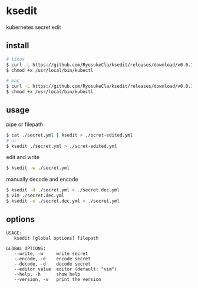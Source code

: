 # ksedit

kubernetes secret edit

## install

```bash
# linux
$ curl -L https://github.com/RyosukeCla/ksedit/releases/download/v0.0.1/ksedit_linux_amd64 -o /usr/local/bin/ksedit
$ chmod +x /usr/local/bin/kubectl

# mac
$ curl -L https://github.com/RyosukeCla/ksedit/releases/download/v0.0.1/ksedit_darwin_amd64 -o /usr/local/bin/ksedit
$ chmod +x /usr/local/bin/kubectl
```

## usage

pipe or filepath

```bash
$ cat ./secret.yml | ksedit > ./scret-edited.yml
# or
$ ksedit ./secret.yml > ./scret-edited.yml
```

edit and write

```bash
$ ksedit -w ./secret.yml
```

manually decode and encode

```bash
$ ksedit -d ./secret.yml > ./secret.dec.yml
$ vim ./secret.dec.yml
$ ksedit -e ./secret.dec.yml > ./secret.yml
```

## options

```
USAGE:
   ksedit [global options] filepath

GLOBAL OPTIONS:
   --write, -w     write secret
   --encode, -e    encode secret
   --decode, -d    decode secret
   --editor value  editor (default: "vim")
   --help, -h      show help
   --version, -v   print the version
```

